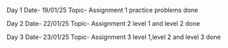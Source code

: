 Day 1
Date- 19/01/25
Topic- Assignment 1 practice problems done

Day 2
Date- 22/01/25
Topic- Assignment 2 level 1 and level 2 done

Day 3
Date- 23/01/25
Topic- Assignment 3 level 1,level 2 and level 3 done






